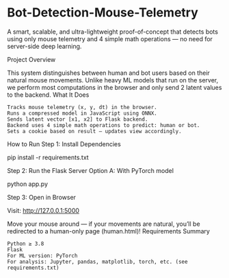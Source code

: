 # Bot-Detection-Mouse-Telemetry

A smart, scalable, and ultra-lightweight proof-of-concept that detects bots using only mouse telemetry and 4 simple math operations — no need for server-side deep learning.

Project Overview

This system distinguishes between human and bot users based on their natural mouse movements. Unlike heavy ML models that run on the server, we perform most computations in the browser and only send 2 latent values to the backend.
What It Does

    Tracks mouse telemetry (x, y, dt) in the browser.
    Runs a compressed model in JavaScript using ONNX.
    Sends latent vector [x1, x2] to Flask backend.
    Backend uses 4 simple math operations to predict: human or bot.
    Sets a cookie based on result — updates view accordingly.

How to Run
Step 1: Install Dependencies

pip install -r requirements.txt

Step 2: Run the Flask Server
Option A: With PyTorch model

python app.py


Step 3: Open in Browser

Visit: http://127.0.0.1:5000

Move your mouse around — if your movements are natural, you’ll be redirected to a human-only page (human.html)!
Requirements Summary

    Python ≥ 3.8
    Flask
    For ML version: PyTorch
    For analysis: Jupyter, pandas, matplotlib, torch, etc. (see requirements.txt)
